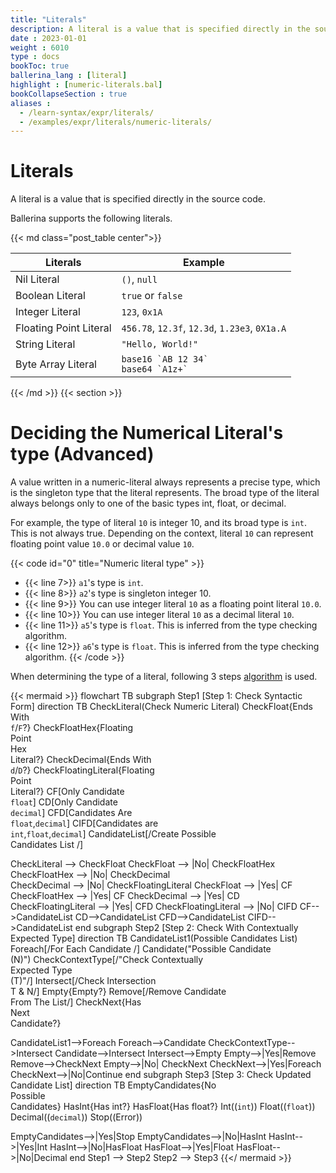 ```yaml
---
title: "Literals"
description: A literal is a value that is specified directly in the source code.
date : 2023-01-01
weight : 6010
type : docs
bookToc: true
ballerina_lang : [literal]
highlight : [numeric-literals.bal]
bookCollapseSection : true
aliases : 
  - /learn-syntax/expr/literals/
  - /examples/expr/literals/numeric-literals/
---
```


# Literals

A literal is a value that is specified directly in the source code. 
<!--more-->
Ballerina supports the following literals.

{{< md class="post_table center">}}

| Literals               | Example                                          |
|------------------------|--------------------------------------------------|
| Nil Literal            | `()`, `null`                                     |
| Boolean Literal        | `true` or `false`                                |
| Integer Literal        | `123`, `0x1A`                                    |
| Floating Point Literal | `456.78`, `12.3f`, `12.3d`, `1.23e3`, `0X1a.A`   |
| String Literal         | `"Hello, World!"`                                |
| Byte Array Literal     | ``base16 `AB 12 34` `` <br/>  ``base64 `A1z+` `` |

{{< /md >}}
{{< section >}}

# Deciding the Numerical Literal's type (Advanced)

A value written in a numeric-literal always represents a precise type, which is the singleton type that the 
literal represents. The broad type of the literal always belongs only to one of the basic types int, float, or decimal.

For example, the type of literal `10` is integer 10, and its broad type is `int`. This is not always true. 
Depending on the context, literal `10` can represent floating point value `10.0` or decimal value `10`. 

{{< code id="0" title="Numeric literal type" >}}
* {{< line 7>}} `a1`'s type is `int`.
* {{< line 8>}} `a2`'s type is singleton integer 10.
* {{< line 9>}} You can use integer literal `10` as a floating point literal `10.0`.
* {{< line 10>}} You can use integer literal `10` as a decimal literal `10`.
* {{< line 11>}} `a5`'s type is `float`. This is inferred from the type checking algorithm.
* {{< line 12>}} `a6`'s type is `float`. This is inferred from the type checking algorithm.
{{< /code >}}

When determining the type of a literal, following 3 steps [algorithm](https://ballerina.io/spec/lang/master/#numeric-literal) is used.

{{< mermaid >}}
flowchart TB
subgraph Step1 [Step 1: Check Syntactic Form]
direction TB
CheckLiteral(Check Numeric Literal)
CheckFloat{Ends With<br><code>f</code>/<code>F</code>?}
CheckFloatHex{Floating<br>Point<br>Hex<br>Literal?}
CheckDecimal{Ends With<br><code>d</code>/<code>D</code>?}
CheckFloatingLiteral{Floating<br>Point<br> Literal?}
CF[Only Candidate<br><code>float</code>]
CD[Only Candidate<br><code>decimal</code>]
CFD[Candidates Are<br><code>float</code>,<code>decimal</code>]
CIFD[Candidates are<br> <code>int</code>,<code>float</code>,<code>decimal</code>]
CandidateList[/Create Possible<br>Candidates List /]

CheckLiteral --> CheckFloat
CheckFloat --> |No| CheckFloatHex  
CheckFloatHex --> |No| CheckDecimal  
CheckDecimal --> |No| CheckFloatingLiteral
CheckFloat --> |Yes| CF
CheckFloatHex --> |Yes| CF
CheckDecimal --> |Yes| CD
CheckFloatingLiteral --> |Yes| CFD
CheckFloatingLiteral --> |No| CIFD
CF-->CandidateList
CD-->CandidateList
CFD-->CandidateList
CIFD-->CandidateList
end
subgraph Step2 [Step 2: Check With Contextually Expected Type]
direction TB
CandidateList1(Possible Candidates List)
Foreach[/For Each Candidate /]
Candidate("Possible Candidate<br>(N)")
CheckContextType[/"Check Contextually<br> Expected Type<br>(T)"/]
Intersect[/Check Intersection<br>T & N/]
Empty{Empty?}
Remove[/Remove Candidate<br>From The List/]
CheckNext{Has<br>Next<br>Candidate?}

CandidateList1-->Foreach
Foreach-->Candidate
CheckContextType-->Intersect
Candidate-->Intersect
Intersect-->Empty
Empty-->|Yes|Remove
Remove-->CheckNext
Empty-->|No| CheckNext
CheckNext-->|Yes|Foreach
CheckNext-->|No|Continue
end
subgraph Step3 [Step 3: Check Updated Candidate List]
direction TB
EmptyCandidates{No<br>Possible<br>Candidates}
HasInt{Has int?}
HasFloat{Has float?}
Int((<code>int</code>))
Float((<code>float</code>))
Decimal((<code>decimal</code>))
Stop((Error))

EmptyCandidates-->|Yes|Stop
EmptyCandidates-->|No|HasInt
HasInt-->|Yes|Int
HasInt-->|No|HasFloat
HasFloat-->|Yes|Float
HasFloat-->|No|Decimal
end
Step1 --> Step2
Step2 --> Step3
{{</ mermaid >}}